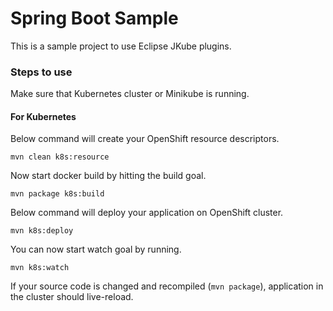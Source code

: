 # Spring Boot Sample

This is a sample project to use Eclipse JKube plugins.

### Steps to use

Make sure that Kubernetes cluster or Minikube is running. 


#### For Kubernetes

Below command will create your OpenShift resource descriptors.
```
mvn clean k8s:resource
```

Now start docker build  by hitting the build goal.
```
mvn package k8s:build
```

Below command will deploy your application on OpenShift cluster.
```
mvn k8s:deploy
```

You can now start watch goal by running.
```
mvn k8s:watch
```

If your source code is changed and recompiled (`mvn package`), application in the cluster should live-reload.
